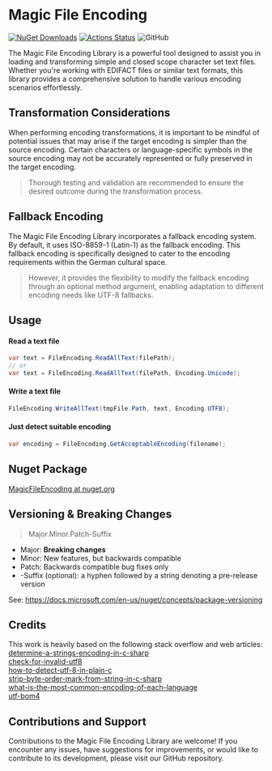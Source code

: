 # Magic File Encoding

[![NuGet Downloads](https://img.shields.io/nuget/dt/MagicFileEncoding.svg)](https://www.nuget.org/packages/MagicFileEncoding/)
[![Actions Status](https://github.com/Jan5366x/MagicFileEncoding/workflows/Build%20and%20Test/badge.svg)](https://github.com/Jan5366x/MagicFileEncoding/actions)
![GitHub](https://img.shields.io/github/license/jan5366x/MagicFileEncoding)

The Magic File Encoding Library is a powerful tool designed to assist you in loading and transforming simple and closed scope
character set text files. Whether you're working with EDIFACT files or similar text formats, this library provides a
comprehensive solution to handle various encoding scenarios effortlessly.

## Transformation Considerations
When performing encoding transformations, it is important to be mindful of potential issues
that may arise if the target encoding is simpler than the source encoding. 
Certain characters or language-specific symbols in the source encoding may not be accurately represented 
or fully preserved in the target encoding.

> Thorough testing and validation are recommended to ensure the desired outcome during the transformation process.

## Fallback Encoding
The Magic File Encoding Library incorporates a fallback encoding system. By default, it uses ISO-8859-1 (Latin-1) as the fallback encoding.
This fallback encoding is specifically designed to cater to the encoding requirements within the German cultural space.

> However, it provides the flexibility to modify the fallback encoding through an optional method argument,
enabling adaptation to different encoding needs like UTF-8 fallbacks.

## Usage

#### Read a text file
```csharp
var text = FileEncoding.ReadAllText(filePath);
// or 
var text = FileEncoding.ReadAllText(filePath, Encoding.Unicode);
```
#### Write a text file
```csharp
FileEncoding.WriteAllText(tmpFile.Path, text, Encoding.UTF8);
```
#### Just detect suitable encoding
```csharp
var encoding = FileEncoding.GetAcceptableEncoding(filename);
```

## Nuget Package
[MagicFileEncoding at nuget.org](https://www.nuget.org/packages/MagicFileEncoding/)

## Versioning & Breaking Changes

> Major.Minor.Patch-Suffix

* Major: **Breaking changes**
* Minor: New features, but backwards compatible
* Patch: Backwards compatible bug fixes only
* -Suffix (optional): a hyphen followed by a string denoting a pre-release version

See: https://docs.microsoft.com/en-us/nuget/concepts/package-versioning

## Credits
This work is heavily based on the following stack overflow and web articles:<br />
[determine-a-strings-encoding-in-c-sharp](https://stackoverflow.com/questions/1025332/determine-a-strings-encoding-in-c-sharp) <br />
[check-for-invalid-utf8](https://stackoverflow.com/questions/6555015/check-for-invalid-utf8) <br />
[how-to-detect-utf-8-in-plain-c](https://stackoverflow.com/questions/1031645/how-to-detect-utf-8-in-plain-c) <br />
[strip-byte-order-mark-from-string-in-c-sharp](https://stackoverflow.com/questions/1317700/strip-byte-order-mark-from-string-in-c-sharp) <br />
[what-is-the-most-common-encoding-of-each-language](https://stackoverflow.com/questions/8509339/what-is-the-most-common-encoding-of-each-language) <br />
[utf-bom4](http://www.unicode.org/faq/utf_bom.html#bom4) 

## Contributions and Support
Contributions to the Magic File Encoding Library are welcome! If you encounter any issues, have suggestions for improvements,
or would like to contribute to its development, please visit our GitHub repository.